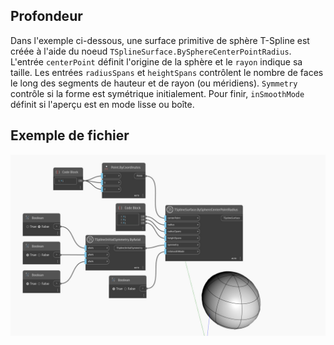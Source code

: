<!--- Autodesk.DesignScript.Geometry.TSpline.TSplineSurface.BySphereCenterPointRadius --->
<!--- 3W2XHZKQEZFB7P3OTUVOZUMCD3M7PKUFQZI42URWMPFARFIN2NVQ --->
## Profondeur
Dans l'exemple ci-dessous, une surface primitive de sphère T-Spline est créée à l'aide du noeud `TSplineSurface.BySphereCenterPointRadius`. L'entrée `centerPoint` définit l'origine de la sphère et le `rayon` indique sa taille. Les entrées `radiusSpans` et `heightSpans` contrôlent le nombre de faces le long des segments de hauteur et de rayon (ou méridiens). `Symmetry` contrôle si la forme est symétrique initialement. Pour finir, `inSmoothMode` définit si l'aperçu est en mode lisse ou boîte.

## Exemple de fichier

![Example](./3W2XHZKQEZFB7P3OTUVOZUMCD3M7PKUFQZI42URWMPFARFIN2NVQ_img.jpg)
